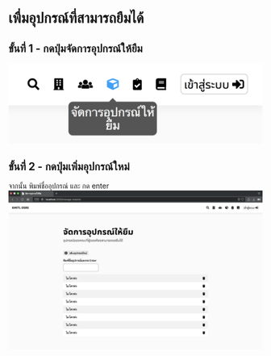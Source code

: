 # เพื่มอุปกรณ์ที่สามารถยืมได้
## ขั้นที่ 1 - กดปุ่มจัดการอุปกรณ์ให้ยืม
![](../../img/navigation-bar/manage-equipment-button.png)
## ขั้นที่ 2 - กดปุ่มเพิ่มอุปกรณ์ใหม่
จากนั้น พิมพ์ชื่ออุปกรณ์ และ กด enter
![](../../img/manage-equipment/add-equipment-form.png)

